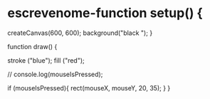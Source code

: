 # escrevenome-function setup() {
  createCanvas(600, 600);
   background("black ");
}


function draw() {
  
  stroke ("blue");
  fill ("red");
 
  
  // console.log(mouseIsPressed);
  
  if (mouseIsPressed){
    rect(mouseX, mouseY, 20, 35);
  }
}
